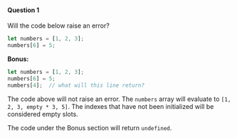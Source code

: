 #### Question 1

Will the code below raise an error?

```javascript
let numbers = [1, 2, 3];
numbers[6] = 5;
```

**Bonus:**

```javascript
let numbers = [1, 2, 3];
numbers[6] = 5;
numbers[4];  // what will this line return?
```



The code above will not raise an error.  The `numbers` array will evaluate to `[1, 2, 3, empty * 3, 5]`. The indexes that have not been initialized will be considered empty slots.

The code under the Bonus section will return `undefined`.